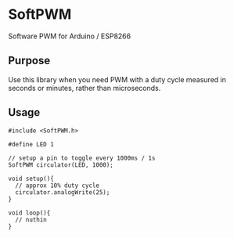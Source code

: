 # SoftPWM
Software PWM for Arduino / ESP8266

## Purpose
Use this library when you need PWM with a duty cycle measured in seconds or minutes, rather than microseconds.


## Usage

~~~~
#include <SoftPWM.h>

#define LED 1

// setup a pin to toggle every 1000ms / 1s
SoftPWM circulator(LED, 1000);

void setup(){
  // approx 10% duty cycle
  circulator.analogWrite(25);
}

void loop(){
  // nuthin
}
~~~~
